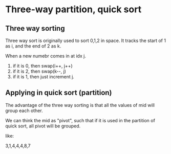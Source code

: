 # Three-way partition, quick sort

## Three way sorting
Three way sort is originally used to sort 0,1,2 in space. It tracks the start of 1 as i, and the end of 2 as k.

When a new numebr comes in at idx j.

1. if it is 0, then swap(i++, j++)
2. if it is 2, then swap(k--, j)
3. if it is 1, then just increment j.

## Applying in quick sort (partition)
The advantage of the three way sorting is that all the values of mid will group each other.

We can think the mid as "pivot", such that if it is used in the partition of quick sort, all pivot will be grouped.

like:

3,1,4,4,4,8,7



